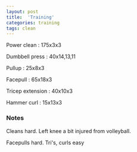```yaml
---
layout: post
title:  'Training'
categories: training
tags: clean
---
```


Power clean  :  175x3x3

Dumbbell press  :  40x14,13,11

Pullup  :  25x8x3

Facepull  : 65x18x3

Tricep extension  :  40x10x3

Hammer curl  :  15x13x3

### Notes

Cleans hard. Left knee a bit injured from volleyball.

Facepulls hard. Tri's, curls easy
